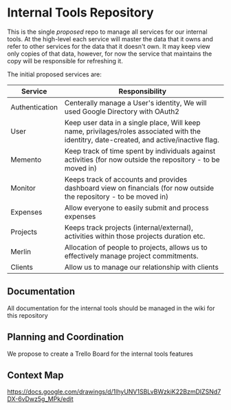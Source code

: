 # Internal Tools Repository

This is the single *proposed* repo to manage all services for our internal tools. At the high-level each service will master the data that it owns and refer to other services for the data that it doesn't own. It may keep view only copies of that data, however, for now the service that maintains the copy will be responsible for refreshing it.

The initial proposed services are:

| Service         | Responsibility |
|-----------------|----------------|
| Authentication | Centerally manage a User's identity, We will used Google Directory with OAuth2 |
| User | Keep user data in a single place, Will keep name, privilages/roles associated with the identitry, date-created, and active/inactive flag.|
| Memento | Keep track of time spent by individuals against activities (for now outside the repository - to be moved in) |
| Monitor | Keeps track of accounts and provides dashboard view on financials (for now outside the repository - to be moved in) |
| Expenses| Allow everyone to easily submit and process expenses | 
| Projects| Keeps track projects (internal/external), activities within those projects duration etc. | 
| Merlin  | Allocation of people to projects, allows us to effectively manage project commitments. |
| Clients | Allow us to manage our relationship with clients |

## Documentation

All documentation for the internal tools should be managed in the wiki for this repository


## Planning and Coordination

We propose to create a Trello Board for the internal tools features

## Context Map

https://docs.google.com/drawings/d/1lhyUNV1SBLvBWzkiK22BzmDIZSNd7DX-6vDwz5g_MPk/edit
